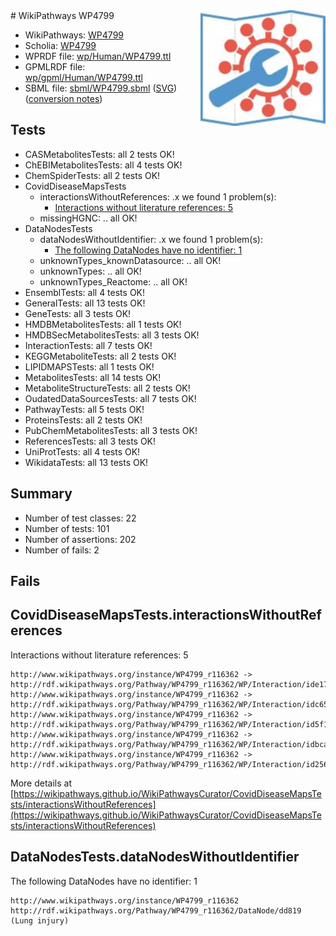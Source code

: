 <img style="float: right; width: 200px" src="../logo.png" />
# WikiPathways WP4799

* WikiPathways: [WP4799](https://identifiers.org/wikipathways:WP4799)
* Scholia: [WP4799](https://scholia.toolforge.org/wikipathways/WP4799)
* WPRDF file: [wp/Human/WP4799.ttl](../wp/Human/WP4799.ttl)
* GPMLRDF file: [wp/gpml/Human/WP4799.ttl](../wp/gpml/Human/WP4799.ttl)
* SBML file: [sbml/WP4799.sbml](../sbml/WP4799.sbml) ([SVG](../sbml/WP4799.svg)) ([conversion notes](../sbml/WP4799.txt))

## Tests
* CASMetabolitesTests: all 2 tests OK!
* ChEBIMetabolitesTests: all 4 tests OK!
* ChemSpiderTests: all 2 tests OK!
* CovidDiseaseMapsTests
    * interactionsWithoutReferences: .x we found 1 problem(s):
        * [Interactions without literature references: 5](#2e295933)
    * missingHGNC: .. all OK!
* DataNodesTests
    * dataNodesWithoutIdentifier: .x we found 1 problem(s):
        * [The following DataNodes have no identifier: 1](#d2d32fa0)
    * unknownTypes_knownDatasource: .. all OK!
    * unknownTypes: .. all OK!
    * unknownTypes_Reactome: .. all OK!
* EnsemblTests: all 4 tests OK!
* GeneralTests: all 13 tests OK!
* GeneTests: all 3 tests OK!
* HMDBMetabolitesTests: all 1 tests OK!
* HMDBSecMetabolitesTests: all 3 tests OK!
* InteractionTests: all 7 tests OK!
* KEGGMetaboliteTests: all 2 tests OK!
* LIPIDMAPSTests: all 1 tests OK!
* MetabolitesTests: all 14 tests OK!
* MetaboliteStructureTests: all 2 tests OK!
* OudatedDataSourcesTests: all 7 tests OK!
* PathwayTests: all 5 tests OK!
* ProteinsTests: all 2 tests OK!
* PubChemMetabolitesTests: all 3 tests OK!
* ReferencesTests: all 3 tests OK!
* UniProtTests: all 4 tests OK!
* WikidataTests: all 13 tests OK!


## Summary

* Number of test classes: 22
* Number of tests: 101
* Number of assertions: 202
* Number of fails: 2

## Fails

<a name="2e295933" />

## CovidDiseaseMapsTests.interactionsWithoutReferences

Interactions without literature references: 5
```
http://www.wikipathways.org/instance/WP4799_r116362 -> http://rdf.wikipathways.org/Pathway/WP4799_r116362/WP/Interaction/ide171a636
http://www.wikipathways.org/instance/WP4799_r116362 -> http://rdf.wikipathways.org/Pathway/WP4799_r116362/WP/Interaction/idc652beda
http://www.wikipathways.org/instance/WP4799_r116362 -> http://rdf.wikipathways.org/Pathway/WP4799_r116362/WP/Interaction/id5f17221c
http://www.wikipathways.org/instance/WP4799_r116362 -> http://rdf.wikipathways.org/Pathway/WP4799_r116362/WP/Interaction/idbca35504
http://www.wikipathways.org/instance/WP4799_r116362 -> http://rdf.wikipathways.org/Pathway/WP4799_r116362/WP/Interaction/id2567d541
```

More details at [https://wikipathways.github.io/WikiPathwaysCurator/CovidDiseaseMapsTests/interactionsWithoutReferences](https://wikipathways.github.io/WikiPathwaysCurator/CovidDiseaseMapsTests/interactionsWithoutReferences)

<a name="d2d32fa0" />

## DataNodesTests.dataNodesWithoutIdentifier

The following DataNodes have no identifier: 1
```
http://www.wikipathways.org/instance/WP4799_r116362 http://rdf.wikipathways.org/Pathway/WP4799_r116362/DataNode/dd819 (Lung injury)
```


